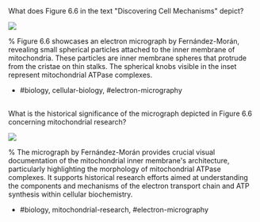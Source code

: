 ## 
What does Figure 6.6 in the text "Discovering Cell Mechanisms" depict?

![](https://cdn.mathpix.com/cropped/2024_07_05_7636a36a048fa335d3e3g-1.jpg?height=1282&width=878&top_left_y=209&top_left_x=332)

%
Figure 6.6 showcases an electron micrograph by Fernández-Morán, revealing small spherical particles attached to the inner membrane of mitochondria. These particles are inner membrane spheres that protrude from the cristae on thin stalks. The spherical knobs visible in the inset represent mitochondrial ATPase complexes.

- #biology, cellular-biology, #electron-micrography

## 
What is the historical significance of the micrograph depicted in Figure 6.6 concerning mitochondrial research?

![](https://cdn.mathpix.com/cropped/2024_07_05_7636a36a048fa335d3e3g-1.jpg?height=1282&width=878&top_left_y=209&top_left_x=332)

%
The micrograph by Fernández-Morán provides crucial visual documentation of the mitochondrial inner membrane's architecture, particularly highlighting the morphology of mitochondrial ATPase complexes. It supports historical research efforts aimed at understanding the components and mechanisms of the electron transport chain and ATP synthesis within cellular biochemistry.

- #biology, mitochondrial-research, #electron-micrography